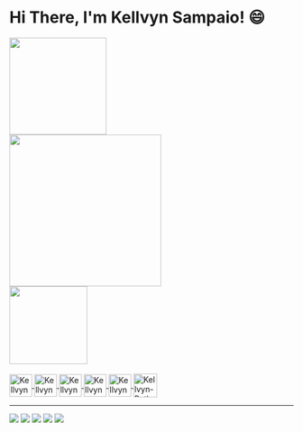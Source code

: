 <!DOCTYPE html>
<html lang="pt-br">
<head>
    <meta charset="UTF-8">
    <meta http-equiv="X-UA-Compatible" content="IE=edge">
    <meta name="viewport" content="width=device-width, initial-scale=1.0">
</head>
<body>
    <h1>Hi There, I'm Kellvyn Sampaio! 😄</h1>
    <div style="display: inline_block">
        <a href="https://github.com/TheSampaio">
        <img height="172em" src="https://github-readme-stats.vercel.app/api?username=TheSampaio&border_color=#C9D1D9&show_icons=true&theme=algolia&include_all_commits=true&count_private=true&hide=prs,issues"/><br>
        <img height="269em" src="https://github-readme-stats.vercel.app/api/top-langs/?username=TheSampaio&border_color=#C9D1D9&layout=compact&langs_count=9&theme=algolia"/><br>
        <img height="138em" src="https://github-readme-stats.vercel.app/api/wakatime/?username=TheSampaio&layout=default&langs_count=9&theme=algolia"/>
    </div style="display: inline_block"><br>
        <img align="center" alt="Kellvyn-Js" height="40" width="40" src="https://cdn.jsdelivr.net/gh/devicons/devicon/icons/javascript/javascript-original.svg">
        <img align="center" alt="Kellvyn-HTML" height="40" width="40" src="https://cdn.jsdelivr.net/gh/devicons/devicon/icons/html5/html5-original.svg">
        <img align="center" alt="Kellvyn-CSS" height="40" width="40" src="https://cdn.jsdelivr.net/gh/devicons/devicon/icons/css3/css3-original.svg">
        <img align="center" alt="Kellvyn-Csharp" height="40" width="40" src="https://cdn.jsdelivr.net/gh/devicons/devicon/icons/csharp/csharp-original.svg">
        <img align="center" alt="Kellvyn-Cplusplus" height="40" width="40" src="https://cdn.jsdelivr.net/gh/devicons/devicon/icons/cplusplus/cplusplus-original.svg">
        <img align="center" alt="Kellvyn-Python" height="42" width="42" src="https://cdn.jsdelivr.net/gh/devicons/devicon/icons/python/python-original.svg">
    </div>
    <hr>
    <div>
        <a href="https://www.youtube.com/channel/UCrdahfyW1Ufmq_o8IVkbT9A" target="_blank"><img src="https://img.shields.io/badge/YouTube-FF0000?style=for-the-badge&logo=youtube&logoColor=white" target="_blank"></a>
        <a href="https://www.facebook.com/sampaiogamesstudio" target="_blank"><img src="https://img.shields.io/badge/Facebook-1877F2?style=for-the-badge&logo=facebook&logoColor=white" target="_blank"></a>
        <a href="https://www.instagram.com/thesampaiobr" target="_blank"><img src="https://img.shields.io/badge/Instagram-E4405F?style=for-the-badge&logo=instagram&logoColor=white" target="_blank"></a>
        <a href="https://www.linkedin.com/in/kellvyn-sampaio-a394471a7/" target="_blank"><img src="https://img.shields.io/badge/LinkedIn-0077B5?style=for-the-badge&logo=linkedin&logoColor=white" target="_blank"></a>
        <a href="https://sampaiogamesstudio.itch.io/" target="_blank"><img src="https://img.shields.io/badge/Itch.io-FA5C5C?style=for-the-badge&logo=itch.io&logoColor=white" target="_blank"></a>
    </div>
</body>
</html>

